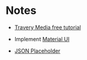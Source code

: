# Notes

- [Travery Media free tutorial](https://www.youtube.com/watch?v=93p3LxR9xfM)

- Implement [Material UI](https://material-ui.com/)

- [JSON Placeholder](https://jsonplaceholder.typicode.com/)